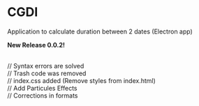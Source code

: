 # CGDI
 Application to calculate duration between 2 dates (Electron app)
 
<b>New Release 0.0.2!</b>

<br> 
// Syntax errors are solved
<br> 
// Trash code was removed
<br> 
// index.css added (Remove styles from index.html)
<br> 
// Add Particules Effects
<br> 
// Corrections in formats
